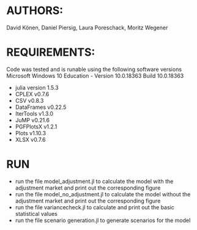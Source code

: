 AUTHORS:
=======
David Könen, Daniel Piersig, Laura Poreschack, Moritz Wegener

REQUIREMENTS:
=======
Code was tested and is runable using the following software versions
Microsoft Windows 10 Education - Version 10.0.18363 Build 10.0.18363
* julia version 1.5.3
* CPLEX v0.7.6
* CSV v0.8.3
* DataFrames v0.22.5
* IterTools v1.3.0
* JuMP v0.21.6
* PGFPlotsX v1.2.1
* Plots v1.10.3
* XLSX v0.7.6

RUN
=======

* run the file model_adjustment.jl to calculate the model with the adjustment market and print out the corresponding figure
* run the file model_no_adjustment.jl to calculate the model without the adjustment market and print out the corresponding figure
* run the file variancecheck.jl to calculate and print out the basic statistical values
* run the file scenario generation.jl to generate scenarios for the model
